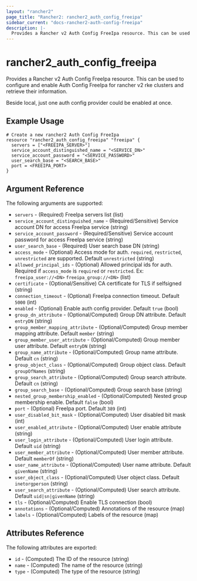 ```yaml
---
layout: "rancher2"
page_title: "Rancher2: rancher2_auth_config_freeipa"
sidebar_current: "docs-rancher2-auth-config-freeipa"
description: |-
  Provides a Rancher v2 Auth Config FreeIpa resource. This can be used to configure and enable Auth Config FreeIpa for rancher v2 rke clusters and retrieve their information.
---
```


# rancher2\_auth\_config\_freeipa

Provides a Rancher v2 Auth Config FreeIpa resource. This can be used to configure and enable Auth Config FreeIpa for rancher v2 rke clusters and retrieve their information.

Beside local, just one auth config provider could be enabled at once.

## Example Usage

```hcl
# Create a new rancher2 Auth Config FreeIpa
resource "rancher2_auth_config_freeipa" "freeipa" {
  servers = ["<FREEIPA_SERVER>"]
  service_account_distinguished_name = "<SERVICE_DN>"
  service_account_password = "<SERVICE_PASSWORD>"
  user_search_base = "<SEARCH_BASE>"
  port = <FREEIPA_PORT>
}
```

## Argument Reference

The following arguments are supported:

* `servers` - (Required) FreeIpa servers list (list)
* `service_account_distinguished_name` - (Required/Sensitive) Service account DN for access FreeIpa service (string)
* `service_account_password` - (Required/Sensitive) Service account password for access FreeIpa service (string)
* `user_search_base` - (Required) User search base DN (string)
* `access_mode` - (Optional) Access mode for auth. `required`, `restricted`, `unrestricted` are supported. Default `unrestricted` (string)
* `allowed_principal_ids` - (Optional) Allowed principal ids for auth. Required if `access_mode` is `required` or `restricted`. Ex: `freeipa_user://<DN>`  `freeipa_group://<DN>` (list)
* `certificate` - (Optional/Sensitive) CA certificate for TLS if selfsigned (string)
* `connection_timeout` - (Optional) FreeIpa connection timeout. Default `5000` (int)
* `enabled` - (Optional) Enable auth config provider. Default `true` (bool)
* `group_dn_attribute` - (Optional/Computed) Group DN attribute. Default `entryDN` (string)
* `group_member_mapping_attribute` - (Optional/Computed) Group member mapping attribute. Default `member` (string)
* `group_member_user_attribute` - (Optional/Computed) Group member user attribute. Default `entryDN` (string)
* `group_name_attribute` - (Optional/Computed) Group name attribute. Default `cn` (string)
* `group_object_class` - (Optional/Computed) Group object class. Default `groupOfNames` (string)
* `group_search_attribute` - (Optional/Computed) Group search attribute. Default `cn` (string)
* `group_search_base` - (Optional/Computed) Group search base (string)
* `nested_group_membership_enabled` - (Optional/Computed) Nested group membership enable. Default `false` (bool)
* `port` - (Optional) FreeIpa port. Default `389` (int)
* `user_disabled_bit_mask` - (Optional/Computed) User disabled bit mask (int)
* `user_enabled_attribute` - (Optional/Computed) User enable attribute (string)
* `user_login_attribute` - (Optional/Computed) User login attribute. Default `uid` (string)
* `user_member_attribute` - (Optional/Computed) User member attribute. Default `memberOf` (string)
* `user_name_attribute` - (Optional/Computed) User name attribute. Default `givenName` (string)
* `user_object_class` - (Optional/Computed) User object class. Default `inetorgperson` (string)
* `user_search_attribute` - (Optional/Computed) User search attribute. Default `uid|sn|givenName` (string)
* `tls` - (Optional/Computed) Enable TLS connection (bool)
* `annotations` - (Optional/Computed) Annotations of the resource (map)
* `labels` - (Optional/Computed) Labels of the resource (map)
                

## Attributes Reference

The following attributes are exported:

* `id` - (Computed) The ID of the resource (string)
* `name` - (Computed) The name of the resource (string)
* `type` - (Computed) The type of the resource (string)


